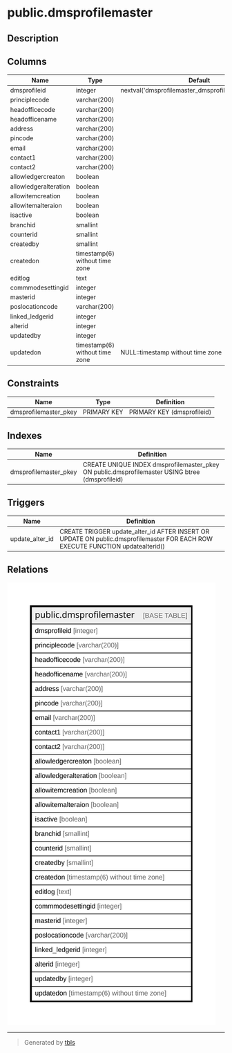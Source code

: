 # public.dmsprofilemaster

## Description

## Columns

| Name | Type | Default | Nullable | Children | Parents | Comment |
| ---- | ---- | ------- | -------- | -------- | ------- | ------- |
| dmsprofileid | integer | nextval('dmsprofilemaster_dmsprofileid_seq'::regclass) | false |  |  |  |
| principlecode | varchar(200) |  | true |  |  |  |
| headofficecode | varchar(200) |  | true |  |  |  |
| headofficename | varchar(200) |  | true |  |  |  |
| address | varchar(200) |  | true |  |  |  |
| pincode | varchar(200) |  | true |  |  |  |
| email | varchar(200) |  | true |  |  |  |
| contact1 | varchar(200) |  | true |  |  |  |
| contact2 | varchar(200) |  | true |  |  |  |
| allowledgercreaton | boolean |  | true |  |  |  |
| allowledgeralteration | boolean |  | true |  |  |  |
| allowitemcreation | boolean |  | true |  |  |  |
| allowitemalteraion | boolean |  | true |  |  |  |
| isactive | boolean |  | true |  |  |  |
| branchid | smallint |  | true |  |  |  |
| counterid | smallint |  | true |  |  |  |
| createdby | smallint |  | true |  |  |  |
| createdon | timestamp(6) without time zone |  | true |  |  |  |
| editlog | text |  | true |  |  |  |
| commmodesettingid | integer |  | true |  |  |  |
| masterid | integer |  | true |  |  |  |
| poslocationcode | varchar(200) |  | true |  |  |  |
| linked_ledgerid | integer |  | true |  |  |  |
| alterid | integer |  | true |  |  |  |
| updatedby | integer |  | true |  |  |  |
| updatedon | timestamp(6) without time zone | NULL::timestamp without time zone | true |  |  |  |

## Constraints

| Name | Type | Definition |
| ---- | ---- | ---------- |
| dmsprofilemaster_pkey | PRIMARY KEY | PRIMARY KEY (dmsprofileid) |

## Indexes

| Name | Definition |
| ---- | ---------- |
| dmsprofilemaster_pkey | CREATE UNIQUE INDEX dmsprofilemaster_pkey ON public.dmsprofilemaster USING btree (dmsprofileid) |

## Triggers

| Name | Definition |
| ---- | ---------- |
| update_alter_id | CREATE TRIGGER update_alter_id AFTER INSERT OR UPDATE ON public.dmsprofilemaster FOR EACH ROW EXECUTE FUNCTION updatealterid() |

## Relations

![er](public.dmsprofilemaster.svg)

---

> Generated by [tbls](https://github.com/k1LoW/tbls)
